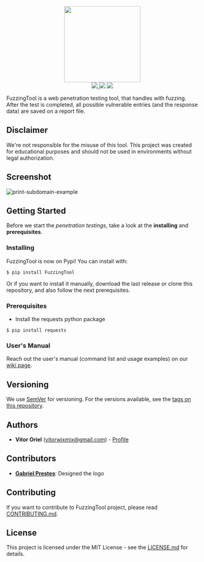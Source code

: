 <p align="center">
<img src="https://user-images.githubusercontent.com/43549176/110254984-525fb200-7f70-11eb-84f0-9afdcab9725a.png" height="200" /><br/>
<a href="https://github.com/NESCAU-UFLA/FuzzingTool/releases/tag/v3.9.2">
<img src="https://img.shields.io/static/v1?label=Release&message=v3.9.2&color=darkred" />
</a>
<img src="https://img.shields.io/static/v1?label=python&message=3.6%20|%203.7%20|%203.8&color=informational&logo=python" />
<a href="https://github.com/NESCAU-UFLA/FuzzingTool/blob/master/LICENSE.md">
<img src="https://img.shields.io/static/v1?label=License&message=MIT&color=brightgreen" />
</a>
</p>

FuzzingTool is a web penetration testing tool, that handles with fuzzing. After the test is completed, all possible vulnerable entries (and the response data) are saved on a report file.
<br/>

## Disclaimer
We're not responsible for the misuse of this tool. This project was created for educational purposes and should not be used in environments without legal authorization.

## Screenshot
![print-subdomain-example](https://user-images.githubusercontent.com/43549176/110864762-51e15700-82a1-11eb-8680-ab8d2cfcd2f5.png)

## Getting Started
Before we start the *penetration testings*, take a look at the **installing** and **prerequisites**.

### Installing
FuzzingTool is now on Pypi! You can install with:
```
$ pip install FuzzingTool
```

Or if you want to install it manually, download the last release or clone this repository, and also follow the next prerequisites.

### Prerequisites
* Install the requests python package
```
$ pip install requests
```

### User's Manual
Reach out the user's manual (command list and usage examples) on our <a href="https://github.com/NESCAU-UFLA/FuzzingTool/wiki" target="_blank">wiki page</a>.

## Versioning
We use <a target="_blank" href="https://semver.org/">SemVer</a> for versioning. For the versions available, see the <a target="_blank" href="https://github.com/NESCAU-UFLA/FuzzingTool/releases">tags on this repository</a>.

## Authors
 * <b>Vitor Oriel</b> (vitorwixmix@gmail.com) - <a target="_blank" href="https://github.com/VitorOriel">Profile</a>

## Contributors
 * <a target="_blank" href="#"><b>Gabriel Prestes</b></a>: Designed the logo

## Contributing
If you want to contribute to FuzzingTool project, please read [CONTRIBUTING.md](https://github.com/NESCAU-UFLA/FuzzingTool/blob/master/.github/CONTRIBUTING.md).

## License
This project is licensed under the MIT License - see the <a target="_blank" href="https://github.com/NESCAU-UFLA/FuzzingTool/blob/master/LICENSE.md">LICENSE.md</a> for details.
